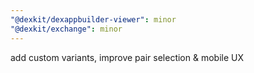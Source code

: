 ```yaml
---
"@dexkit/dexappbuilder-viewer": minor
"@dexkit/exchange": minor
---
```


add custom variants, improve pair selection & mobile UX
